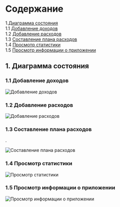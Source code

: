# Содержание

1.[Диаграмма состояния](#1)<br>
1.1 [Добавление доходов](#1.1)<br>
1.2 [Добавление расходов](#1.2)<br>
1.3 [Составление плана расходов](#1.3)<br>
1.4 [Просмотр статистики](#1.4)<br>
1.5 [Просмотр информации о приложении](#1.5)<br>

## 1. Диаграмма состояния<a name="1"></a>

### 1.1 Добавление доходов<a name="1.1"></a>


![Добавление доходов](https://github.com/zavtrikov/MyFin/blob/main/Diagrams/State/1.Add_finance(statemashine).png)

### 1.2 Добавление расходов<a name="1.2"></a>


![Добавление расходов](https://github.com/zavtrikov/MyFin/blob/main/Diagrams/State/2.Add_costs(statemashine).png)

### 1.3 Составление плана расходов<a name="1.3"></a>
.

![Составление плана расходов](https://github.com/zavtrikov/MyFin/blob/main/Diagrams/State/3.Add_plans(statemashine).png)

### 1.4 Просмотр статистики<a name="1.4"></a>


![Просмотр статистики](https://github.com/zavtrikov/MyFin/blob/main/Diagrams/State/4.Show_statistic_Editing(statemashine).png)

### 1.5 Просмотр информации о приложении<a name="1.5"></a>


![Просмотр информации о приложении](https://github.com/zavtrikov/MyFin/blob/main/Diagrams/State/5.Show_info(statemashine).png)

